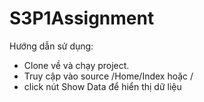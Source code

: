 # S3P1Assignment

Hướng dẫn sử dụng:

- Clone về và chạy project.
- Truy cập vào source /Home/Index hoặc /
- click nút Show Data để hiển thị dữ liệu
